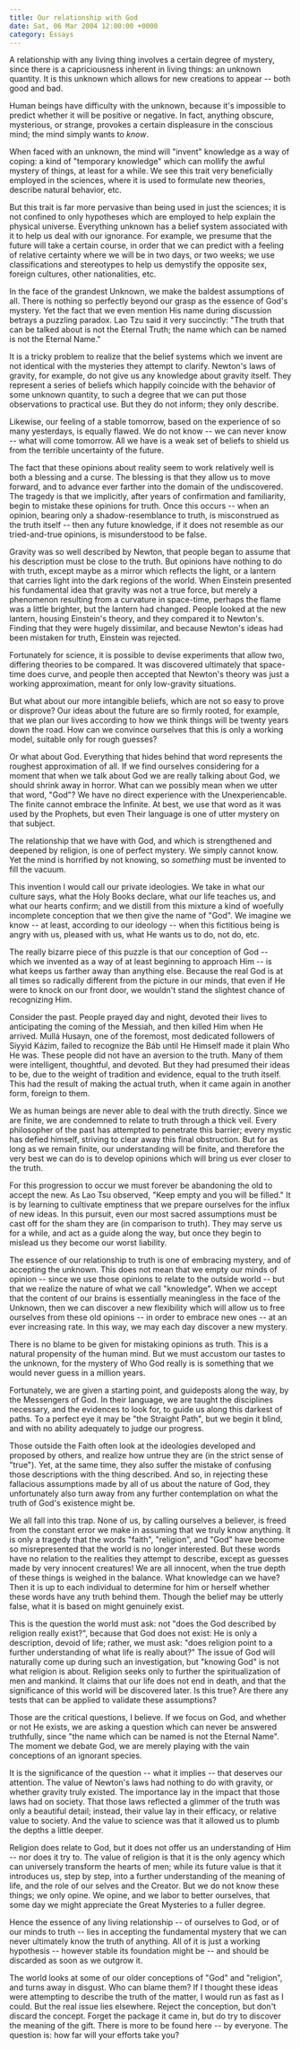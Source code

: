 ```yaml
---
title: Our relationship with God
date: Sat, 06 Mar 2004 12:00:00 +0000
category: Essays
---
```


A relationship with any living thing involves a certain degree of
mystery, since there is a capriciousness inherent in living things: an
unknown quantity.  It is this unknown which allows for new creations to
appear -- both good and bad.

Human beings have difficulty with the unknown, because it's impossible
to predict whether it will be positive or negative.  In fact, anything
obscure, mysterious, or strange, provokes a certain displeasure in the
conscious mind; the mind simply wants to *know*.

When faced with an unknown, the mind will "invent" knowledge as a way of
coping: a kind of "temporary knowledge" which can mollify the awful
mystery of things, at least for a while.  We see this trait very
beneficially employed in the sciences, where it is used to formulate new
theories, describe natural behavior, etc.

But this trait is far more pervasive than being used in just the
sciences; it is not confined to only hypotheses which are employed to
help explain the physical universe.  Everything unknown has a belief
system associated with it to help us deal with our ignorance.  For
example, we presume that the future will take a certain course, in order
that we can predict with a feeling of relative certainty where we will
be in two days, or two weeks; we use classifications and stereotypes to
help us demystify the opposite sex, foreign cultures, other
nationalities, etc.

In the face of the grandest Unknown, we make the baldest assumptions of
all.  There is nothing so perfectly beyond our grasp as the essence of
God's mystery.  Yet the fact that we even mention His name during
discussion betrays a puzzling paradox.  Lao Tzu said it very succinctly:
"The truth that can be talked about is not the Eternal Truth; the name
which can be named is not the Eternal Name."

It is a tricky problem to realize that the belief systems which we
invent are not identical with the mysteries they attempt to clarify.
Newton's laws of gravity, for example, do not give us any knowledge
about gravity itself.  They represent a series of beliefs which happily
coincide with the behavior of some unknown quantity, to such a degree
that we can put those observations to practical use.  But they do not
inform; they only describe.

Likewise, our feeling of a stable tomorrow, based on the experience of
so many yesterdays, is equally flawed.  We do not know -- we can never
know -- what will come tomorrow.  All we have is a weak set of beliefs
to shield us from the terrible uncertainty of the future.

The fact that these opinions about reality seem to work relatively well
is both a blessing and a curse.  The blessing is that they allow us to
move forward, and to advance ever farther into the domain of the
undiscovered.  The tragedy is that we implicitly, after years of
confirmation and familiarity, begin to mistake these opinions for truth.
Once this occurs -- when an opinion, bearing only a shadow-resemblance
to truth, is misconstrued as the truth itself -- then any future
knowledge, if it does not resemble as our tried-and-true opinions, is
misunderstood to be false.

Gravity was so well described by Newton, that people began to assume
that his description must be close to the truth.  But opinions have
nothing to do with truth, except maybe as a mirror which reflects the
light, or a lantern that carries light into the dark regions of the
world.  When Einstein presented his fundamental idea that gravity was
not a true force, but merely a phenomenon resulting from a curvature in
space-time, perhaps the flame was a little brighter, but the lantern had
changed.  People looked at the new lantern, housing Einstein's theory,
and they compared it to Newton's.  Finding that they were hugely
dissimilar, and because Newton's ideas had been mistaken for truth,
Einstein was rejected.

Fortunately for science, it is possible to devise experiments that allow
two, differing theories to be compared.  It was discovered ultimately
that space-time does curve, and people then accepted that Newton's
theory was just a working approximation, meant for only low-gravity
situations.

But what about our more intangible beliefs, which are not so easy to
prove or disprove?  Our ideas about the future are so firmly rooted, for
example, that we plan our lives according to how we think things will be
twenty years down the road.  How can we convince ourselves that this is
only a working model, suitable only for rough guesses?

Or what about God.  Everything that hides behind that word represents
the roughest approximation of all.  If we find ourselves considering for
a moment that when we talk about God we are really talking about God, we
should shrink away in horror.  What can we possibly mean when we utter
that word, "God"?  We have no direct experience with the
Unexperiencable.  The finite cannot embrace the Infinite.  At best, we
use that word as it was used by the Prophets, but even Their language is
one of utter mystery on that subject.

The relationship that we have with God, and which is strengthened and
deepened by religion, is one of perfect mystery.  We simply cannot know.
Yet the mind is horrified by not knowing, so *something* must be invented
to fill the vacuum.

This invention I would call our private ideologies.  We take in what our
culture says, what the Holy Books declare, what our life teaches us, and
what our hearts confirm; and we distill from this mixture a kind of
woefully incomplete conception that we then give the name of "God".  We
imagine we know -- at least, according to our ideology -- when this
fictitious being is angry with us, pleased with us, what He wants us to
do, not do, etc.

The really bizarre piece of this puzzle is that our conception of God --
which we invented as a way of at least beginning to approach Him -- is
what keeps us farther away than anything else.  Because the real God is
at all times so radically different from the picture in our minds, that
even if He were to knock on our front door, we wouldn't stand the
slightest chance of recognizing Him.

Consider the past.  People prayed day and night, devoted their lives to
anticipating the coming of the Messiah, and then killed Him when He
arrived.  Mullá Husayn, one of the foremost, most dedicated followers of
Siyyid Kázim, failed to recognize the Báb until He Himself made it plain
Who He was.  These people did not have an aversion to the truth.  Many
of them were intelligent, thoughtful, and devoted.  But they had
presumed their ideas to be, due to the weight of tradition and evidence,
equal to the truth itself.  This had the result of making the actual
truth, when it came again in another form, foreign to them.

We as human beings are never able to deal with the truth directly.
Since we are finite, we are condemned to relate to truth through a thick
veil.  Every philosopher of the past has attempted to penetrate this
barrier; every mystic has defied himself, striving to clear away this
final obstruction.  But for as long as we remain finite, our
understanding will be finite, and therefore the very best we can do is
to develop opinions which will bring us ever closer to the truth.

For this progression to occur we must forever be abandoning the old to
accept the new.  As Lao Tsu observed, "Keep empty and you will be
filled."  It is by learning to cultivate emptiness that we prepare
ourselves for the influx of new ideas.  In this pursuit, even our most
sacred assumptions must be cast off for the sham they are (in comparison
to truth).  They may serve us for a while, and act as a guide along the
way, but once they begin to mislead us they become our worst liability.

The essence of our relationship to truth is one of embracing mystery,
and of accepting the unknown.  This does not mean that we empty our
minds of opinion -- since we use those opinions to relate to the outside
world -- but that we realize the nature of what we call "knowledge".
When we accept that the content of our brains is essentially meaningless
in the face of the Unknown, then we can discover a new flexibility which
will allow us to free ourselves from these old opinions -- in order to
embrace new ones -- at an ever increasing rate.  In this way, we may
each day discover a new mystery.

There is no blame to be given for mistaking opinions as truth.  This is
a natural propensity of the human mind.  But we must accustom our tastes
to the unknown, for the mystery of Who God really is is something that
we would never guess in a million years.

Fortunately, we are given a starting point, and guideposts along the
way, by the Messengers of God.  In their language, we are taught the
disciplines necessary, and the evidences to look for, to guide us along
this darkest of paths.  To a perfect eye it may be "the Straight Path",
but we begin it blind, and with no ability adequately to judge our
progress.

Those outside the Faith often look at the ideologies developed and
proposed by others, and realize how untrue they are (in the strict sense
of "true").  Yet, at the same time, they also suffer the mistake of
confusing those descriptions with the thing described.  And so, in
rejecting these fallacious assumptions made by all of us about the
nature of God, they unfortunately also turn away from any further
contemplation on what the truth of God's existence might be.

We all fall into this trap.  None of us, by calling ourselves a
believer, is freed from the constant error we make in assuming that we
truly know anything.  It is only a tragedy that the words "faith",
"religion", and "God" have become so misrepresented that the world is no
longer interested.  But these words have no relation to the realities
they attempt to describe, except as guesses made by very innocent
creatures!  We are all innocent, when the true depth of these things is
weighed in the balance.  What knowledge can we have?  Then it is up to
each individual to determine for him or herself whether these words have
any truth behind them.  Though the belief may be utterly false, what it
is based on might genuinely exist.

This is the question the world must ask: not "does the God described by
religion really exist?", because that God does not exist: He is only a
description, devoid of life; rather, we must ask: "does religion point
to a further understanding of what life is really about?"  The issue of
God will naturally come up during such an investigation, but "knowing
God" is not what religion is about.  Religion seeks only to further the
spiritualization of men and mankind.  It claims that our life does not
end in death, and that the significance of this world will be discovered
later.  Is this true?  Are there any tests that can be applied to
validate these assumptions?

Those are the critical questions, I believe.  If we focus on God, and
whether or not He exists, we are asking a question which can never be
answered truthfully, since "the name which can be named is not the
Eternal Name".  The moment we debate God, we are merely playing with the
vain conceptions of an ignorant species.

It is the significance of the question -- what it implies -- that
deserves our attention.  The value of Newton's laws had nothing to do
with gravity, or whether gravity truly existed.  The importance lay in
the impact that those laws had on society.  That those laws reflected a
glimmer of the truth was only a beautiful detail; instead, their value
lay in their efficacy, or relative value to society.  And the value to
science was that it allowed us to plumb the depths a little deeper.

Religion does relate to God, but it does not offer us an understanding
of Him -- nor does it try to.  The value of religion is that it is the
only agency which can universely transform the hearts of men; while its
future value is that it introduces us, step by step, into a further
understanding of the meaning of life, and the role of our selves and the
Creator.  But we do not know these things; we only opine.  We opine, and
we labor to better ourselves, that some day we might appreciate the
Great Mysteries to a fuller degree.

Hence the essence of any living relationship -- of ourselves to God, or
of our minds to truth -- lies in accepting the fundamental mystery that
we can never ultimately know the truth of anything.  All of it is just a
working hypothesis -- however stable its foundation might be -- and
should be discarded as soon as we outgrow it.

The world looks at some of our older conceptions of "God" and
"religion", and turns away in disgust.  Who can blame them?  If I
thought these ideas were attempting to describe the truth of the matter,
I would run as fast as I could.  But the real issue lies elsewhere.
Reject the conception, but don't discard the concept.  Forget the
package it came in, but do try to discover the meaning of the gift.
There is more to be found here -- by everyone.  The question is: how far
will your efforts take you?


